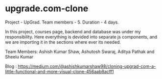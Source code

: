 # upgrade.com-clone
 
Project - UpGrad.
Team members - 5.
Duration - 4 days.

In this project, courses page, backend and database was under my responsibility. Here everything is devided into separate js components, and we are importing it in the sections where ever its needed.

Team Members: Ashish Kumar Shaw, Ashutosh Swaraj, Aditya Pathak and Sheelu Kumar

Blog : <a href="https://medium.com/@ashishkumarshaw98/cloning-upgrad-com-a-little-functional-and-more-visual-clone-456aab8acff1">https://medium.com/@ashishkumarshaw98/cloning-upgrad-com-a-little-functional-and-more-visual-clone-456aab8acff1</a>
